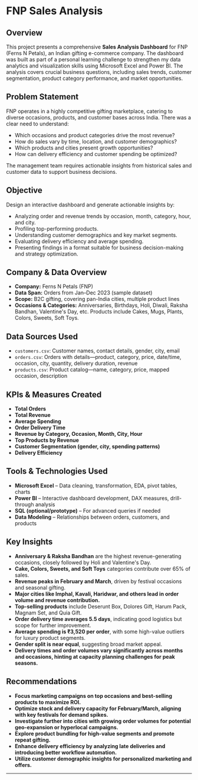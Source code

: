 # FNP Sales Analysis

## Overview

This project presents a comprehensive **Sales Analysis Dashboard** for FNP (Ferns N Petals), an Indian gifting e-commerce company. The dashboard was built as part of a personal learning challenge to strengthen my data analytics and visualization skills using Microsoft Excel and Power BI. The analysis covers crucial business questions, including sales trends, customer segmentation, product category performance, and market opportunities.

## Problem Statement

FNP operates in a highly competitive gifting marketplace, catering to diverse occasions, products, and customer bases across India. There was a clear need to understand:

- Which occasions and product categories drive the most revenue?
- How do sales vary by time, location, and customer demographics?
- Which products and cities present growth opportunities?
- How can delivery efficiency and customer spending be optimized?

The management team requires actionable insights from historical sales and customer data to support business decisions.

## Objective

Design an interactive dashboard and generate actionable insights by:

- Analyzing order and revenue trends by occasion, month, category, hour, and city.
- Profiling top-performing products.
- Understanding customer demographics and key market segments.
- Evaluating delivery efficiency and average spending.
- Presenting findings in a format suitable for business decision-making and strategy optimization.

## Company & Data Overview

- **Company:** Ferns N Petals (FNP)
- **Data Span:** Orders from Jan–Dec 2023 (sample dataset)
- **Scope:** B2C gifting, covering pan-India cities, multiple product lines
- **Occasions & Categories:** Anniversaries, Birthdays, Holi, Diwali, Raksha Bandhan, Valentine's Day, etc. Products include Cakes, Mugs, Plants, Colors, Sweets, Soft Toys.

## Data Sources Used

- `customers.csv`: Customer names, contact details, gender, city, email
- `orders.csv`: Orders with details—product, category, price, date/time, occasion, city, quantity, delivery duration, revenue
- `products.csv`: Product catalog—name, category, price, mapped occasion, description

## KPIs & Measures Created

- **Total Orders**
- **Total Revenue**
- **Average Spending**
- **Order Delivery Time**
- **Revenue by Category, Occasion, Month, City, Hour**
- **Top Products by Revenue**
- **Customer Segmentation (gender, city, spending patterns)**
- **Delivery Efficiency**

## Tools & Technologies Used

- **Microsoft Excel** – Data cleaning, transformation, EDA, pivot tables, charts
- **Power BI** – Interactive dashboard development, DAX measures, drill-through analysis
- **SQL (optional/prototype)** – For advanced queries if needed
- **Data Modeling** – Relationships between orders, customers, and products

## Key Insights

- **Anniversary & Raksha Bandhan** are the highest revenue-generating occasions, closely followed by Holi and Valentine's Day.
- **Cake, Colors, Sweets, and Soft Toys** categories contribute over 65% of sales.
- **Revenue peaks in February and March**, driven by festival occasions and seasonal gifting.
- **Major cities like Imphal, Kavali, Haridwar, and others lead in order volume and revenue contribution.**
- **Top-selling products** include Deserunt Box, Dolores Gift, Harum Pack, Magnam Set, and Quia Gift.
- **Order delivery time averages 5.5 days**, indicating good logistics but scope for further improvement.
- **Average spending is ₹3,520 per order**, with some high-value outliers for luxury product segments.
- **Gender split is near equal**, suggesting broad market appeal.
- **Delivery times and order volumes vary significantly across months and occasions, hinting at capacity planning challenges for peak seasons.**

## Recommendations

- **Focus marketing campaigns on top occasions and best-selling products to maximize ROI.**
- **Optimize stock and delivery capacity for February/March, aligning with key festivals for demand spikes.**
- **Investigate further into cities with growing order volumes for potential geo-expansion or hyperlocal campaigns.**
- **Explore product bundling for high-value segments and promote repeat gifting.**
- **Enhance delivery efficiency by analyzing late deliveries and introducing better workflow automation.**
- **Utilize customer demographic insights for personalized marketing and offers.**

---
